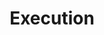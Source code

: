 ---
title: Execution
layout: tag
author_profile: false
taxonomy: Defense Evasion
permalink: /detections/execution
sidebar:
  nav: "detections"
---